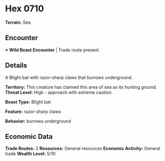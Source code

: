 # Hex 0710

**Terrain:** Sea

## Encounter
※ **Wild Beast Encounter** | Trade route present

## Details
A Blight bat with razor-sharp claws that burrows underground.

**Territory:** This creature has claimed this area of sea as its hunting ground.
**Threat Level:** High - approach with extreme caution.

**Beast Type:** Blight bat

**Feature:** razor-sharp claws

**Behavior:** burrows underground

## Economic Data
**Trade Routes:** 2
**Resources:** General resources
**Economic Activity:** General trade
**Wealth Level:** 5/10
